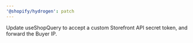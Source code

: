 ```yaml
---
'@shopify/hydrogen': patch
---
```


Update useShopQuery to accept a custom Storefront API secret token, and forward the Buyer IP.
